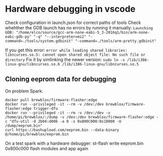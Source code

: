# Hardware debugging in vscode
Check configuration in launch.json for correct paths of tools
Check whehther the GDB launch has no errors by running it manually:
`Launching GDB: "/home/elco/source/gcc-arm-none-eabi-5_3-2016q1/bin/arm-none-eabi-gdb-py" "-q" "--interpreter=mi2" "-command=./tools/system.gdbinit" "-command=./tools/arm-pretty.gdbinit"`

If you get this error: `error while loading shared libraries: libncurses.so.5: cannot open shared object file: No such file or directory` 
Fix it by simlinking the newer version:
`sudo ln -s /lib/i386-linux-gnu/libncurses.so.6 /lib/i386-linux-gnu/libncurses.so.5`



## Cloning eeprom data for debugging
On problem Spark:
```
docker pull brewblox/firmware-flasher:edge
docker run --privileged -it --rm -v /dev:/dev brewblox/firmware-flasher:edge trigger-dfu
docker run --privileged -it --rm -v /dev:/dev -v /home/pi/brewblox/:/dump -v /dev:/dev brewblox/firmware-flasher:edge -c "dfu-util -d 2b04:d006 -a 0 -s 0x800C000:0x18000 -U /dump/eeprom.bin"
curl https://bashupload.com/eeprom.bin --data-binary @/home/pi/brewblox/eeprom.bin
```

On a test spark with a hardware debugger:
st-flash write eeprom.bin 0x800c000
flash modules and app again
